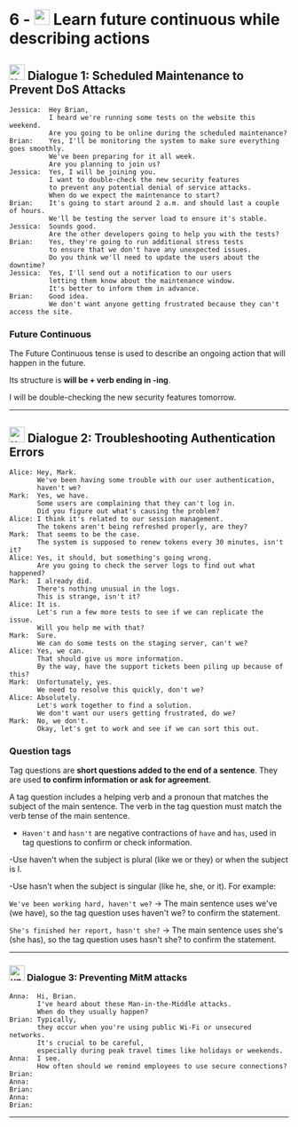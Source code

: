 # 6 - <img width="28" height="28" src="https://img.icons8.com/emoji/28/united-kingdom-emoji.png" alt="united-kingdom-emoji"/> Learn future continuous while describing actions

## <img width="28" height="28" src="https://img.icons8.com/emoji/28/united-kingdom-emoji.png" alt="united-kingdom-emoji"/> Dialogue 1: Scheduled Maintenance to Prevent DoS Attacks

```
Jessica:  Hey Brian,
          I heard we're running some tests on the website this weekend.
          Are you going to be online during the scheduled maintenance?
Brian:    Yes, I'll be monitoring the system to make sure everything goes smoothly.
          We've been preparing for it all week.
          Are you planning to join us?
Jessica:  Yes, I will be joining you.
          I want to double-check the new security features
          to prevent any potential denial of service attacks.
          When do we expect the maintenance to start?
Brian:    It's going to start around 2 a.m. and should last a couple of hours.
          We'll be testing the server load to ensure it's stable.
Jessica:  Sounds good.
          Are the other developers going to help you with the tests?
Brian:    Yes, they're going to run additional stress tests
          to ensure that we don't have any unexpected issues.
          Do you think we'll need to update the users about the downtime?
Jessica:  Yes, I'll send out a notification to our users
          letting them know about the maintenance window.
          It's better to inform them in advance.
Brian:    Good idea.
          We don't want anyone getting frustrated because they can't access the site.
```

### Future Continuous

The Future Continuous tense is used to describe an ongoing action that will happen in the future. 

Its structure is **will be + verb ending in -ing**.

I will be double-checking the new security features tomorrow.


---

## <img width="28" height="28" src="https://img.icons8.com/emoji/28/united-kingdom-emoji.png" alt="united-kingdom-emoji"/> Dialogue 2: Troubleshooting Authentication Errors

```
Alice: Hey, Mark.
       We've been having some trouble with our user authentication,
       haven't we?
Mark:  Yes, we have.
       Some users are complaining that they can't log in.
       Did you figure out what's causing the problem?
Alice: I think it's related to our session management.
       The tokens aren't being refreshed properly, are they?
Mark:  That seems to be the case.
       The system is supposed to renew tokens every 30 minutes, isn't it?
Alice: Yes, it should, but something's going wrong.
       Are you going to check the server logs to find out what happened?
Mark:  I already did.
       There's nothing unusual in the logs.
       This is strange, isn't it?
Alice: It is.
       Let's run a few more tests to see if we can replicate the issue.
       Will you help me with that?
Mark:  Sure.
       We can do some tests on the staging server, can't we?
Alice: Yes, we can.
       That should give us more information.
       By the way, have the support tickets been piling up because of this?
Mark:  Unfortunately, yes.
       We need to resolve this quickly, don't we?
Alice: Absolutely.
       Let's work together to find a solution.
       We don't want our users getting frustrated, do we?
Mark:  No, we don't.
       Okay, let's get to work and see if we can sort this out.
```

### Question tags

Tag questions are **short questions added to the end of a sentence**. They are used **to confirm information or ask for agreement**. 

A tag question includes a helping verb and a pronoun that matches the subject of the main sentence. The verb in the tag question must match the verb tense of the main sentence.

- `Haven't` and `hasn't` are negative contractions of `have` and `has`, used in tag questions to confirm or check information.

-Use haven't when the subject is plural (like we or they) or when the subject is I. 

-Use hasn't when the subject is singular (like he, she, or it). For example:

`We've been working hard, haven't we?` -> The main sentence uses we've (we have), so the tag question uses haven't we? to confirm the statement.

`She's finished her report, hasn't she?` -> The main sentence uses she's (she has), so the tag question uses hasn't she? to confirm the statement.

---

### <img width="28" height="28" src="https://img.icons8.com/emoji/28/united-kingdom-emoji.png" alt="united-kingdom-emoji"/>  Dialogue 3: Preventing MitM attacks


```
Anna:  Hi, Brian.
       I've heard about these Man-in-the-Middle attacks.
       When do they usually happen?
Brian: Typically,
       they occur when you're using public Wi-Fi or unsecured networks.
       It's crucial to be careful,
       especially during peak travel times like holidays or weekends.
Anna:  I see.
       How often should we remind employees to use secure connections?
Brian:
Anna:
Brian:
Anna:
Brian:
```

---
